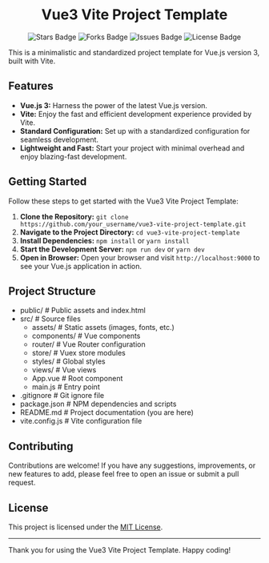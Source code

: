 <div align="center">
  <h1> Vue3 Vite Project Template</h1>
</div>

<p align="center">
  <img src="https://img.shields.io/github/stars/marcuwynu23/vue3-vite-project-template.svg" alt="Stars Badge"/>
  <img src="https://img.shields.io/github/forks/marcuwynu23/vue3-vite-project-template.svg" alt="Forks Badge"/>
  <img src="https://img.shields.io/github/issues/marcuwynu23/vue3-vite-project-template.svg" alt="Issues Badge"/>
  <img src="https://img.shields.io/github/license/marcuwynu23/vue3-vite-project-template.svg" alt="License Badge"/>
</p>


This is a minimalistic and standardized project template for Vue.js version 3, built with Vite.

## Features

- **Vue.js 3:** Harness the power of the latest Vue.js version.
- **Vite:** Enjoy the fast and efficient development experience provided by Vite.
- **Standard Configuration:** Set up with a standardized configuration for seamless development.
- **Lightweight and Fast:** Start your project with minimal overhead and enjoy blazing-fast development.

## Getting Started

Follow these steps to get started with the Vue3 Vite Project Template:

1. **Clone the Repository:** `git clone https://github.com/your_username/vue3-vite-project-template.git`
2. **Navigate to the Project Directory:** `cd vue3-vite-project-template`
3. **Install Dependencies:** `npm install` or `yarn install`
4. **Start the Development Server:** `npm run dev` or `yarn dev`
5. **Open in Browser:** Open your browser and visit `http://localhost:9000` to see your Vue.js application in action.

## Project Structure

- public/                  # Public assets and index.html
- src/                     # Source files
  - assets/                # Static assets (images, fonts, etc.)
  - components/            # Vue components
  - router/                # Vue Router configuration
  - store/                 # Vuex store modules
  - styles/                # Global styles
  - views/                 # Vue views
  - App.vue                # Root component
  - main.js                # Entry point
- .gitignore               # Git ignore file
- package.json             # NPM dependencies and scripts
- README.md                # Project documentation (you are here)
- vite.config.js           # Vite configuration file


## Contributing

Contributions are welcome! If you have any suggestions, improvements, or new features to add, please feel free to open an issue or submit a pull request.

## License

This project is licensed under the [MIT License](LICENSE).

---

Thank you for using the Vue3 Vite Project Template. Happy coding!
